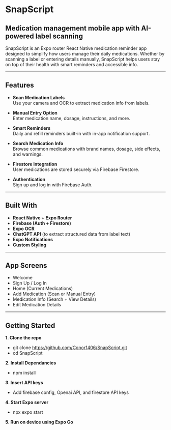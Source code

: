 # SnapScript

## Medication management mobile app with AI-powered label scanning

SnapScript is an Expo router React Native medication reminder app designed to simplify how users manage their daily medications. Whether by scanning a label or entering details manually, SnapScript helps users stay on top of their health with smart reminders and accessible info.

---

## Features

- **Scan Medication Labels**  
  Use your camera and OCR to extract medication info from labels.

- **Manual Entry Option**  
  Enter medication name, dosage, instructions, and more.

- **Smart Reminders**  
  Daily and refill reminders built-in with in-app notification support.

- **Search Medication Info**  
  Browse common medications with brand names, dosage, side effects, and warnings.

- **Firestore Integration**  
  User medications are stored securely via Firebase Firestore.

- **Authentication**  
  Sign up and log in with Firebase Auth.

---

## Built With

- **React Native + Expo Router**
- **Firebase (Auth + Firestore)**
- **Expo OCR**
- **ChatGPT API** (to extract structured data from label text)
- **Expo Notifications**
- **Custom Styling**

---

## App Screens

- Welcome
- Sign Up / Log In
- Home (Current Medications)
- Add Medication (Scan or Manual Entry)
- Medication Info (Search + View Details)
- Edit Medication Details

---

## Getting Started

**1. Clone the repo**

- git clone https://github.com/Conor1406/SnapScript.git
- cd SnapScript

**2. Install Dependancies**

- npm install

**3. Insert API keys**

- Add firebase config, Openai API, and firestore API keys

**4. Start Expo server**

- npx expo start

**5. Run on device using Expo Go**
